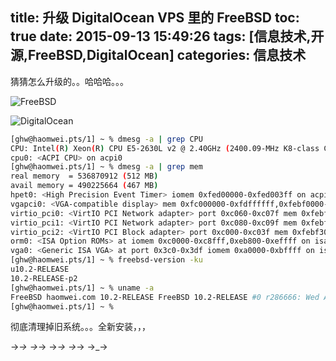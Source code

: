 title: 升级 DigitalOcean VPS 里的 FreeBSD
toc: true
date: 2015-09-13 15:49:26
tags: [信息技术,开源,FreeBSD,DigitalOcean]
categories: 信息技术
---


猜猜怎么升级的。。哈哈哈。。。


![FreeBSD](https://dn-gehaowu.qbox.me/notes/2015/09/freebsdr.png)

<!--more-->
![DigitalOcean](https://dn-gehaowu.qbox.me/notes/2015/09/DOVPS.png)

```sh
[ghw@haomwei.pts/1] ~ % dmesg -a | grep CPU
CPU: Intel(R) Xeon(R) CPU E5-2630L v2 @ 2.40GHz (2400.09-MHz K8-class CPU)
cpu0: <ACPI CPU> on acpi0
[ghw@haomwei.pts/1] ~ % dmesg -a | grep mem
real memory  = 536870912 (512 MB)
avail memory = 490225664 (467 MB)
hpet0: <High Precision Event Timer> iomem 0xfed00000-0xfed003ff on acpi0
vgapci0: <VGA-compatible display> mem 0xfc000000-0xfdffffff,0xfebf0000-0xfebf0fff at device 2.0 on pci0
virtio_pci0: <VirtIO PCI Network adapter> port 0xc060-0xc07f mem 0xfebf1000-0xfebf1fff irq 11 at device 3.0 on pci0
virtio_pci1: <VirtIO PCI Network adapter> port 0xc080-0xc09f mem 0xfebf2000-0xfebf2fff irq 11 at device 4.0 on pci0
virtio_pci2: <VirtIO PCI Block adapter> port 0xc000-0xc03f mem 0xfebf3000-0xfebf3fff irq 10 at device 5.0 on pci0
orm0: <ISA Option ROMs> at iomem 0xc0000-0xc8fff,0xeb800-0xeffff on isa0
vga0: <Generic ISA VGA> at port 0x3c0-0x3df iomem 0xa0000-0xbffff on isa0
[ghw@haomwei.pts/1] ~ % freebsd-version -ku
u10.2-RELEASE
10.2-RELEASE-p2
[ghw@haomwei.pts/1] ~ % uname -a
FreeBSD haomwei.com 10.2-RELEASE FreeBSD 10.2-RELEASE #0 r286666: Wed Aug 12 15:26:37 UTC 2015     root@releng1.nyi.freebsd.org:/usr/obj/usr/src/sys/GENERIC  amd64
[ghw@haomwei.pts/1] ~ %
```

彻底清理掉旧系统。。。全新安装，，，

→_→ →_→ →_→ →_→ →_→